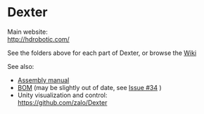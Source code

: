 # Dexter

Main website:<br>
http://hdrobotic.com/

See the folders above for each part of Dexter, or browse the [Wiki](https://github.com/HaddingtonDynamics/Dexter/wiki)

See also:
- [Assembly manual](https://drive.google.com/file/d/0B6PCkmO9RJLJOGxRMEpVTkE3alU/view)
- [BOM](https://docs.google.com/spreadsheets/d/1uk89q76vcK4OT9NTM6qxsPpkON_QM3-OrlhfjPigGuE/edit?usp=sharing) (may be slightly out of date, see [Issue #34](https://github.com/HaddingtonDynamics/Dexter/issues/34) )
- Unity visualization and control:<br>
https://github.com/zalo/Dexter
